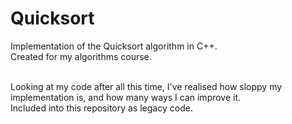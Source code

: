 # Quicksort

Implementation of the Quicksort algorithm in C++.<br>
Created for my algorithms course.

<br>Looking at my code after all this time, I've realised how sloppy my implementation is, and how many ways I can improve it.
<br>Included into this repository as legacy code.
